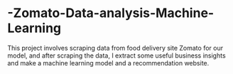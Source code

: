# -Zomato-Data-analysis-Machine-Learning
This project involves scraping data from food delivery site Zomato for our model, and after scraping the data, I extract some useful business insights and make a machine learning model and a recommendation website.

